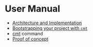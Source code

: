 
# User Manual

- [Architecture and Implementation](approach_and_implementation.md)
- [Bootstrapping your project with `cmt`](bootstrapping_with_cmt.md)
- [cmt](cmt.1.md) command
- [Proof of concept](presentations/presentation1.html)

